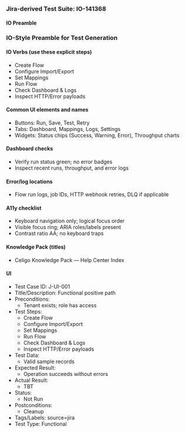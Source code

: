 ### Jira-derived Test Suite: IO-141368

#### IO Preamble

### IO-Style Preamble for Test Generation

#### IO Verbs (use these explicit steps)
- Create Flow
- Configure Import/Export
- Set Mappings
- Run Flow
- Check Dashboard & Logs
- Inspect HTTP/Error payloads

#### Common UI elements and names
- Buttons: Run, Save, Test, Retry
- Tabs: Dashboard, Mappings, Logs, Settings
- Widgets: Status chips (Success, Warning, Error), Throughput charts

#### Dashboard checks
- Verify run status green; no error badges
- Inspect recent runs, throughput, and error logs

#### Error/log locations
- Flow run logs, job IDs, HTTP webhook retries, DLQ if applicable

#### A11y checklist
- Keyboard navigation only; logical focus order
- Visible focus ring; ARIA roles/labels present
- Contrast ratio AA; no keyboard traps

#### Knowledge Pack (titles)

- Celigo Knowledge Pack — Help Center Index

#### UI
- Test Case ID: J-UI-001
- Title/Description: Functional positive path
- Preconditions:
  - Tenant exists; role has access
- Test Steps:
  - Create Flow
  - Configure Import/Export
  - Set Mappings
  - Run Flow
  - Check Dashboard & Logs
  - Inspect HTTP/Error payloads
- Test Data:
  - Valid sample records
- Expected Result:
  - Operation succeeds without errors
- Actual Result:
  - TBT
- Status:
  - Not Run
- Postconditions:
  - Cleanup
- Tags/Labels: source=jira
- Test Type: Functional
